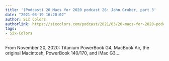 ```yaml
---
title: '(Podcast) 20 Macs for 2020 podcast 26: John Gruber, part 3'
date: "2021-03-19 16:20:02"
author: Six Colors
authorlink: https://sixcolors.com/podcast/2021/03/20-macs-for-2020-podcast-26-john-gruber-part-3/
tags:
- Six-Colors
---
```

<p>From November 20, 2020: Titanium PowerBook G4, MacBook Air, the original Macintosh, PowerBook 140/170, and iMac G3.&#8230;</p>